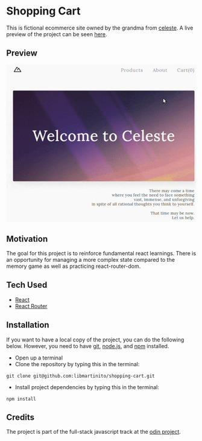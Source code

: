 # Shopping Cart
This is fictional ecommerce site owned by the grandma from [celeste](https://exok.com/games/celeste/). A live preview of the project can be seen [here](libmartinito.github.io/shopping-cart).

## Preview
![Website gif](preview.gif)

## Motivation
The goal for this project is to reinforce fundamental react learnings. There is an opportunity for managing a more complex state compared to the memory game as well as practicing react-router-dom.

## Tech Used
- [React](https://beta.reactjs.org/)
- [React Router](https://v5.reactrouter.com/web/guides/quick-start)

## Installation
If you want to have a local copy of the project, you can do the following below. However, you need to have [git](https://github.com/git-guides/install-git), [node.js](https://www.freecodecamp.org/news/how-to-install-node-js-on-ubuntu-and-update-npm-to-the-latest-version/), and [npm](https://docs.npmjs.com/downloading-and-installing-node-js-and-npm) installed.
- Open up a terminal
- Clone the repository by typing this in the terminal:
```
git clone git@github.com:libmartinito/shopping-cart.git
```
- Install project dependencies by typing this in the terminal:
```
npm install
```

## Credits
The project is part of the full-stack javascript track at the [odin project](https://www.theodinproject.com/paths/full-stack-javascript/courses/javascript/lessons/shopping-cart). 
